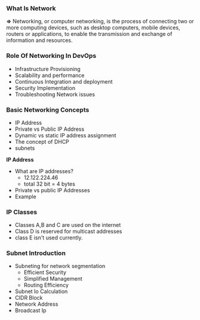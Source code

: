 ### What Is Network

**⇒** Networking, or computer networking, is the process of connecting two or more computing devices, such as desktop computers, mobile devices, routers or applications, to enable the transmission and exchange of information and resources.

### Role Of Networking In DevOps

- Infrastructure Provisioning
- Scalability and performance
- Continuous Integration and deployment
- Security Implementation
- Troubleshooting Network issues

### Basic Networking Concepts

- IP Address
- Private vs Public IP Address
- Dynamic vs static IP address assignment
- The concept of DHCP
- subnets

**IP Address**

- What are IP addresses?
  - 12.122.224.46
  - total 32 bit = 4 bytes
- Private vs public IP Addresses
- Example

### IP Classes

- Classes A,B and C are used on the internet
- Class D is reserved for multicast addresses
- class E isn't used currently.

### Subnet Introduction

- Subneting for network segmentation
  - Efficient Security
  - Simplified Management
  - Routing Efficiency
- Subnet Io Calculation
- CIDR Block
- Network Address
- Broadcast Ip
